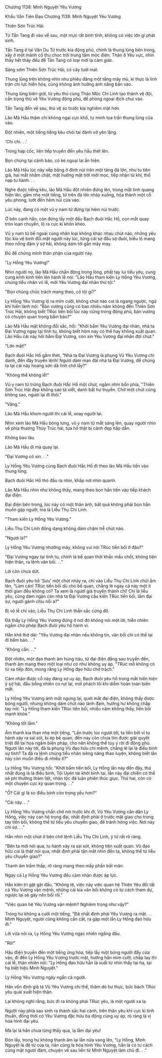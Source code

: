 




Chương 1138: Minh Nguyệt Yêu Vương


Khấu Vấn Tiên Đạo Chương 1138: Minh Nguyệt Yêu Vương

Thiên Sơn Trúc Hải.

Từ Tần Tang đi vào về sau, một mực rất bình tĩnh, không có việc lớn gì phát sinh.

Tần Tang ở tại Vân Du Tử trước kia động phủ, chính là thung lũng bên trong, xây ở một mảnh cổ thụ chọc trời trung tâm mộc điện. Thân ở Yêu vực, nhìn thấy hết thảy đều để Tần Tang có loại mới lạ cảm giác.

Sáng sớm Thiên Sơn Trúc Hải, cỏ cây tươi mát.

Thung lũng trên không nhìn như phiêu đãng một tầng mây mù, kì thực là linh trận chi lực hiển hóa, cũng không ảnh hưởng ánh nắng bắn vào.

Thung lũng biên giới, từ yêu thú cùng Thảo Mộc Chi Linh tạo thành vệ đội, cẩn trọng thủ vệ Yêu Vương động phủ, đề phòng ngoại địch chui vào.

Tần Tang đến về sau, thủ vệ so trước kia nghiêm mật hơn.

Lão Mã Hầu thậm chí không ngại cực khổ, tự mình tọa trấn thung lũng cửa vào.

Đột nhiên, một tiếng tiếng kêu chói tai đánh vỡ yên lặng.

'Chi chi. . .'

Trong hạp cốc, liên tiếp truyền đến yêu hầu thét lên.

Bọn chúng tại cảnh báo, có kẻ ngoại lai ẩn hiện.

Lão Mã Hầu lúc này xếp bằng ở đỉnh núi trên một tảng đá lớn, như tu tiên giả, hai mắt nhắm chặt, mặt hướng mặt trời mới mọc, tiếp nhận tử khí, thổ nạp tu hành. . .

Nghe được tiếng kêu, lão Mã Hầu đột nhiên đứng lên, trong mắt tinh quang hiện lên, gầm nhẹ một tiếng, từ trên đá lớn nhảy xuống, hóa thành một cỗ yêu phong, lướt đến hẻm núi cửa vào.

Lúc này, đang có một vũ y nam tử đứng tại hẻm núi trước.

Ở bên cạnh hắn, còn đứng lấy một đầu Bạch đuôi Hắc Hồ, con mắt quay tròn loạn chuyển, lộ ra cực kì khôn khéo.

Vũ y nam tử bề ngoài cùng nhân loại không khác nhau chút nào, những yêu tộc kia vệ binh đối mặt người này lúc, từng cái sợ đầu sợ đuôi, biểu lộ mang theo nồng đậm ý sợ hãi, không dám tới gần mảy may.

Đủ để chứng minh thân phận của người này.

"Ly Hồng Yêu Vương!"

Nhìn người nọ, lão Mã Hầu chấn động trong lòng, phất tay lui tiểu yêu, cung cung kính kính tiến lên hành lễ nói: "Lão Hầu tham kiến Ly Hồng Yêu Vương, chúng tiểu nhân vô lễ, mời Yêu Vương đại nhân thứ tội."

"Bọn chúng chức trách mang theo, có tội gì?"

Ly Hồng Yêu Vương lộ ra mỉm cười, không chút nào coi là ngang ngược, ngữ khí hiền lành nói: "Bản vương cũng có bao nhiêu năm không đến Thiên Sơn Trúc Hải, không biết TRúc tiền bối lúc này cũng trong động phủ, bản vương có chuyện quan trọng bẩm báo?"

Lão Mã Hầu mặt không đổi sắc, hồi: "Khởi bẩm Yêu Vương đại nhân, nhà ta Đại Vương ngay tại tĩnh tu, không biết hôm nay có thể hay không xuất quan. Lão Hầu cái này hồi bẩm Đại Vương, còn xin Yêu Vương đại nhân đợi chút."

"Lớn mật!"

Bạch đuôi Hắc Hồ gầm thét, "Nhà ta Đại Vương là phụng Vũ Yêu Vương chi danh, đến đây truyền lệnh! Ngươi dám mạn đãi nhà ta Đại Vương, để chúng ta tại cái này hoang sơn dã lĩnh chờ lấy?"

"Không thể không lễ!"

Vũ y nam tử trừng Bạch đuôi Hắc Hồ một chút, ngắm nhìn bốn phía, "Thiên Sơn Trúc Hải đẹp không sao tả xiết, danh bất hư truyền. Chờ một chút cũng không sao, ngươi lại đi thôi."

"Vâng."

Lão Mã Hầu khom người thi cái lễ, xoay người lại.

Nhìn xem lão Mã Hầu bóng lưng, vũ y nam tử mắt sáng lên, quay người nhìn về phía thương Thúy Trúc hải, tựa hồ thật bị cảnh đẹp hấp dẫn.

Không bao lâu.

Lão Mã Hầu đi mà quay lại.

"Đại Vương có xin. . ."

Ly Hồng Yêu Vương cùng Bạch đuôi Hắc Hồ đi theo lão Mã Hầu tiến vào thung lũng.

Bạch đuôi Hắc Hồ thò đầu ra nhìn, khắp nơi nhìn quanh.

Lão Mã Hầu nhìn như không thấy, mang theo bọn hắn tiến vào tiếp khách đại điện.

Đại điện bên trong, lúc này có một thân ảnh, bất quá không phải bọn hắn muốn gặp người, mà là Liễu Thụ Chi Linh.

"Tham kiến Ly Hồng Yêu Vương."

Liễu Thụ Chi Linh đồng dạng không dám chậm trễ chút nào.

"Ngươi là?"

Ly Hồng Yêu Vương nhướng mày, không vui nói TRúc tiền bối ở đâu?"

"Đại Vương ngay tại tĩnh tu, chính là bế quan thời khắc mấu chốt, không tiện hiện thân, ra lệnh vãn bối. . ."

Lời còn chưa dứt.

Bạch đuôi yêu hồ 'Sưu' một chút nhảy ra, chỉ vào Liễu Thụ Chi Linh chửi ầm lên, "Làm càn! TRúc tiền bối dù cho bế quan, chẳng lẽ ngay cả này một ít thời gian đều không có? Ta xem là ngươi giả truyền thánh chỉ! Chỉ là liễu yêu, cũng dám ngăn cản nhà ta Đại Vương cầu kiến TRúc tiền bối, lầm đại sự, ngươi gánh chịu nổi a?"

Bị vô lễ chỉ vào, Liễu Thụ Chi Linh thần sắc cứng đờ.

Đã thấy Ly Hồng Yêu Vương đứng ở nơi đó không nói một lời, hiển nhiên ngầm cho phép Bạch đuôi yêu hồ hành vi.

Hắn khẽ thở dài: "Yêu Vương đại nhân nếu không tin, vãn bối chỉ có thể lại đi bẩm báo. . ."

"Không cần. . ."

Đột nhiên, một đạo thanh âm hùng hậu, từ đại điện đằng sau truyền đến, thanh âm mang theo một loại như có như không uy áp, "TRúc mỗ không có từ xa tiếp đón, mong rằng Ly Hồng đạo hữu chớ trách."

Cảm nhận được cỗ này đáng sợ uy áp, Bạch đuôi yêu hồ trong mắt hiển hiện ý sợ hãi, đầu bỗng nhiên co rụt lại, mới phách lối khí diễm hoàn toàn biến mất.

Ly Hồng Yêu Vương ánh mắt ngưng lại, quét mắt đại điện, không thấy được bóng người, nhưng không dám chút nào lãnh đạm, hướng hư không chắp tay nói: "Ly Hồng tham kiến TRúc tiền bối, nhiều năm không thấy, tiền bối mạnh khỏe."

"Không tốt lắm."

Âm thanh kia than nhẹ một tiếng, "Lần trước lúc ngươi tới, ta liền bởi vì tu hành xảy ra sai sót, bị ép bế quan, đến nay còn chưa tìm được giải quyết triệt để tai họa ngầm biện pháp, cho nên không thể tùy ý rời đi động phủ. Ngươi lần này tới, đã là phụng Vũ đạo hữu chi mệnh, chẳng lẽ lại là điều binh sự tình? Ta đã ra lệnh chúng tiểu nhân siêng năng thao luyện, không biết lần này còn muốn điều đi nhiều ít?"

Ly Hồng Yêu Vương hồi: "Khởi bẩm tiền bối, Ly Hồng lần này đến đây, thứ nhất đúng là là điều binh, Tội Uyên tái khởi binh tai, lần này đại chiến có thể sẽ phi thường thảm liệt, nhân tộc đã luân phiên thúc giục. Thứ hai, còn có một chuyện cực kỳ quan trọng. . ."

"Ồ? Cái gì là so điều binh còn trọng yếu hơn?"

"Cái này. . ."

Ly Hồng Yêu Vương chần chờ nói trước khi đi, Vũ Yêu Vương căn dặn Ly Hồng, việc này can hệ trọng đại, nhất định phải ở trước mặt giao cho trong tay tiền bối, không thể từ tiểu yêu chuyển giao, để tránh hỏng việc. Nơi này chỉ sợ. . ."

Hắn nhìn một chút ở bên chờ lệnh Liễu Thụ Chi Linh, ý tứ rất rõ ràng.

"Bên ta mới nói qua, tu hành xảy ra sai sót, không tiện xuất quan. Vũ đạo hữu coi là thật nói qua, nhất định phải tận mắt nhìn đến ta, không thể từ liễu yêu chuyển giao?"

Thanh âm trầm thấp, rõ ràng mang theo mấy phần bất mãn.

Ngay cả Ly Hồng Yêu Vương đều cảm nhận được áp lực.

Hắn kiên trì gật gật đầu, "Không tệ, việc này việc quan hệ Thiên Yêu đồi tất cả Yêu Vương vận mệnh, những cái kia vãn bối không có tư cách tham dự, ngược lại sẽ gây nên bối rối."

"Việc quan hệ Yêu Vương vận mệnh? Nghiêm trọng như vậy?"

Trong hư không a cười một tiếng, "Đã nhất định phải Yêu Vương ra mặt. . . Minh Nguyệt, ngươi cũng không cần cất, ra gặp một lần Ly Hồng đạo hữu đi."

Lời vừa nói ra, Ly Hồng Yêu Vương ngạc nhiên ngẩng đầu.

"Rõ!"

Hậu điện truyền đến một tiếng ứng hòa, tiếp lấy một bóng người đẩy cửa vào, đi đến Ly Hồng Yêu Vương trước mặt, hướng hắn mỉm cười, chắp tay thi cái lễ, thản nhiên nói: "Ly Hồng đạo hữu hẳn là xuất từ nhìn thấy tại hạ, tại hạ biệt hiệu Minh Nguyệt."

Ly Hồng Yêu Vương ngây ngẩn cả người.

Hắn vốn định giả tá Vũ Yêu Vương chi thế, thăm dò hư thực, bức bách TRúc yêu quái xuất hiện thân.

Lại không nghĩ rằng, bức đi ra không phải TRúc yêu, là một người xa lạ.

Người này phía sau sinh ra thanh sắc hai cánh, trên thân yêu khí cực kì tinh thuần, đồng thời có Yêu Vương đặc hữu ba động cùng uy áp, rõ ràng là vị hóa hình đại yêu.

Mà lại là hắn chưa từng thấy qua, lạ lẫm đại yêu!

Đón lấy, trong hư không thanh âm lại lần nữa vang lên, "Ly Hồng, Minh Nguyệt là đệ tử của ta, hắn cũng là hóa hình Yêu Vương, hẳn là có tư cách cùng mặt ngươi đàm, chuyện về sau liền từ Minh Nguyệt làm chủ đi. . ."




